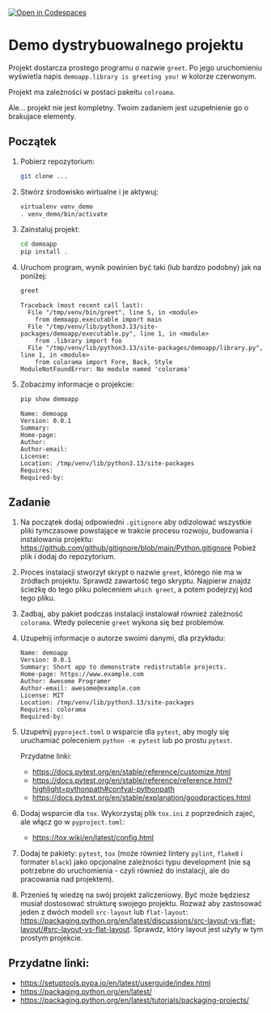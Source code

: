 [![Open in Codespaces](https://classroom.github.com/assets/launch-codespace-2972f46106e565e64193e422d61a12cf1da4916b45550586e14ef0a7c637dd04.svg)](https://classroom.github.com/open-in-codespaces?assignment_repo_id=17915332)
# Demo dystrybuowalnego projektu

Projekt dostarcza prostego programu o nazwie `greet`. Po jego uruchomieniu wyświetla napis `demoapp.library is greeting you!` w kolorze czerwonym.

Projekt ma zależności w postaci pakeitu `colroama`.

Ale... projekt nie jest kompletny. Twoim zadaniem jest uzupełnienie go o brakujace elementy.

## Początek

1. Pobierz repozytorium:
   ```bash
   git clone ...
   ```

1. Stwórz środowisko wirtualne i je aktywuj:
   ```bash
   virtualenv venv_demo
   . venv_demo/bin/activate
   ```

1. Zainstaluj projekt:
   ```bash
   cd demoapp
   pip install .
   ```

1. Uruchom program, wynik powinien być taki (lub bardzo podobny) jak na poniżej:
   ```bash
   greet
   ```
   ```
   Traceback (most recent call last):
     File "/tmp/venv/bin/greet", line 5, in <module>
       from demoapp.executable import main
     File "/tmp/venv/lib/python3.13/site-packages/demoapp/executable.py", line 1, in <module> 
       from .library import foo
     File "/tmp/venv/lib/python3.13/site-packages/demoapp/library.py", line 1, in <module>
       from colorama import Fore, Back, Style
   ModuleNotFoundError: No module named 'colorama'
   ```

1. Zobaczmy informacje o projekcie:
   ```bash
   pip show demoapp
   ```
   ```
   Name: demoapp
   Version: 0.0.1
   Summary: 
   Home-page: 
   Author: 
   Author-email: 
   License: 
   Location: /tmp/venv/lib/python3.13/site-packages
   Requires:
   Required-by:
   ```

## Zadanie

1. Na początek dodaj odpowiedni `.gitignore` aby odizolować wszystkie pliki tymczasowe powstające w trakcie procesu rozwoju, budowania i instalowania projektu: https://github.com/github/gitignore/blob/main/Python.gitignore
Pobież plik i dodaj do repozytorium.

1. Proces instalacji stworzył skrypt o nazwie `greet`, którego nie ma w źródłach projektu. Sprawdź zawartość tego skryptu. Najpierw znajdz ścieżkę do tego pliku poleceniem `which greet`, a potem podejrzyj kod tego pliku.

1. Zadbaj, aby pakiet podczas instalacji instalował również zależność `colorama`. Wtedy polecenie `greet` wykona się bez problemów.

1. Uzupełnij informacje o autorze swoimi danymi, dla przykładu:
   ```
   Name: demoapp
   Version: 0.0.1
   Summary: Short app to demonstrate redistrutable projects.
   Home-page: https://www.example.com
   Author: Awesome Programer
   Author-email: awesome@example.com
   License: MIT
   Location: /tmp/venv/lib/python3.13/site-packages
   Requires: colorama
   Required-by:
   ```

1. Uzupełnij `pyproject.toml` o wsparcie dla `pytest`, aby mogly się uruchamiać poleceniem `python -m pytest` lub po prostu `pytest`.

   Przydatne linki:
   - https://docs.pytest.org/en/stable/reference/customize.html
   - https://docs.pytest.org/en/stable/reference/reference.html?highlight=pythonpath#confval-pythonpath
   - https://docs.pytest.org/en/stable/explanation/goodpractices.html

1. Dodaj wsparcie dla `tox`. Wykorzystaj plik `tox.ini` z poprzednich zajeć, ale włącz go w `pyproject.toml`:
   - https://tox.wiki/en/latest/config.html

1. Dodaj te pakiety: `pytest`, `tox` (może również lintery `pylint`, `flake8` i formater `black`) jako opcjonalne zależności  typu development (nie są potrzebne do uruchomienia - czyli również do instalacji, ale do pracowania nad projektem).

1. Przenieś tę wiedzę na swój projekt zaliczeniowy. Być może będziesz musiał dostosować strukturę swojego projektu. Rozważ aby zastosować jeden z dwóch modeli `src-layout` lub `flat-layout`: https://packaging.python.org/en/latest/discussions/src-layout-vs-flat-layout/#src-layout-vs-flat-layout. Sprawdz, który layout jest użyty w tym prostym projekcie.

## Przydatne linki:
- https://setuptools.pypa.io/en/latest/userguide/index.html
- https://packaging.python.org/en/latest/
- https://packaging.python.org/en/latest/tutorials/packaging-projects/
